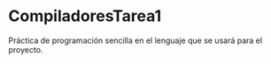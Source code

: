 # CompiladoresTarea1
Práctica de programación sencilla en el lenguaje que se usará para el proyecto.
